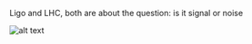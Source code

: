 Ligo and LHC, both are about the question: is it signal or noise

![alt text](https://images.unsplash.com/photo-1534551767192-78b8dd45b51b?q=80&w=2070&auto=format&fit=crop&ixlib=rb-4.1.0&ixid=M3wxMjA3fDB8MHxwaG90by1wYWdlfHx8fGVufDB8fHx8fA%3D%3D)

